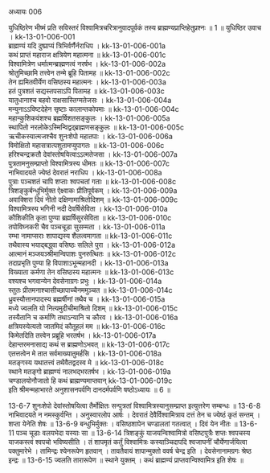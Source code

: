 अध्यायः 006

युधिष्ठिरेण भीष्मं प्रति सविस्तरं विश्वामित्रचरित्रानुवादपूर्वकं तस्य ब्राह्मण्यप्राप्तिहेतुप्रश्नः ॥ 1 ॥
युधिष्ठिर उवाच ।	kk-13-01-006-001  
ब्राह्मण्यं यदि दुष्प्राप्यं त्रिभिर्वर्णैर्नराधिप ।	kk-13-01-006-001a  
कथं प्राप्तं महाराज क्षत्रियेण महात्मना ॥	kk-13-01-006-001c  
विश्वामित्रेण धर्मात्मन्ब्राह्मणत्वं नरर्षभ ।	kk-13-01-006-002a  
श्रोतुमिच्छामि तत्त्वेन तन्मे ब्रूहि पितामह ॥	kk-13-01-006-002c  
तेन ह्यमितवीर्येण वसिष्ठस्य महात्मनः ।	kk-13-01-006-003a  
हतं पुत्रशतं सद्यस्तपसाऽपि पितामह ॥	kk-13-01-006-003c  
यातुधानाश्च बहवो राक्षसास्तिग्मतेजसः ।	kk-13-01-006-004a  
मन्युनाऽऽविष्टदेहेन सृष्टाः कालान्तकोपमाः ॥	kk-13-01-006-004c  
महान्कुशिकवंशश्च ब्रह्मर्षिशतसङ्कुलः ।	kk-13-01-006-005a  
स्थापितो नरलोकेऽस्मिन्विद्वद्ब्राह्मणसङ्कुलः ॥	kk-13-01-006-005c  
ऋचीकस्यात्मजश्चैव शुनःशेपो महातपाः ।	kk-13-01-006-006a  
विमोक्षितो महासत्रात्पशुतामप्युपागतः ॥	kk-13-01-006-006c  
हरिश्चन्द्रक्रतौ देवांस्तोषयित्वाऽऽत्मतेजसा ।	kk-13-01-006-007a  
पुत्रतामनुसम्प्राप्तो विश्वामित्रस्य धीमतः ॥	kk-13-01-006-007c  
नाभिवादयते ज्येष्ठं देवरातं नराधिप ।	kk-13-01-006-008a  
पुत्राः पञ्चशतं चापि शप्ताः श्वपचतां गताः ॥	kk-13-01-006-008c  
त्रिशङ्कुर्बन्धुभिर्मुक्त ऐक्ष्वाकः प्रीतिपूर्वकम् ।	kk-13-01-006-009a  
अवाक्शिरा दिवं नीतो दक्षिणामाश्रितोदिशम् ॥	kk-13-01-006-009c  
विश्वामित्रस्य भगिनी नदी देवर्षिसेविता ।	kk-13-01-006-010a  
कौशिकीति कृता पुण्या ब्रह्मर्षिसुरसेविता ॥	kk-13-01-006-010c  
तपोविघ्नकरी चैव पञ्चचूडा सुसम्मता ।	kk-13-01-006-011a  
रम्भा नामाप्सराः शापाद्यस्य शैलत्वमागता ॥	kk-13-01-006-011c  
तथैवास्य भयाद्बद्ध्वा वसिष्ठः सलिले पुरा ।	kk-13-01-006-012a  
आत्मानं मञ्जयञ्श्रीमान्विपाशः पुनरुत्थितः ॥	kk-13-01-006-012c  
तदाप्रभृति पुण्या हि विपाशाऽभून्महानदी ।	kk-13-01-006-013a  
विख्याता कर्मणा तेन वसिष्ठस्य महात्मनः ॥	kk-13-01-006-013c  
वश्यश्च भगवान्येन देवसेनाग्रगः प्रभुः ।	kk-13-01-006-014a  
स्तुतः प्रीतमनाश्चासीच्छापाच्चैनममुञ्चत ॥	kk-13-01-006-014c  
ध्रुवस्यौत्तानपादस्य ब्रह्मर्षीणां तथैव च ।	kk-13-01-006-015a  
मध्ये ज्वलति यो नित्यमुदीचीमाश्रितो दिशम् ॥	kk-13-01-006-015c  
तस्यैतानि च कर्माणि तथाऽन्यानि च कौरव ।	kk-13-01-006-016a  
क्षत्रियस्येत्यतो जातमिदं कौतूहलं मम ॥	kk-13-01-006-016c  
किमेतदिति तत्त्वेन प्रब्रूहि भरतर्षभ ।	kk-13-01-006-017a  
देहान्तरमनासाद्य कथं स ब्राह्मणोऽभवत् ॥	kk-13-01-006-017c  
एतत्तत्वेन मे तात सर्वमाख्यातुमर्हसि ।	kk-13-01-006-018a  
मतङ्गस्य यथातत्त्वं तथैवैतद्वदस्व मे ॥	kk-13-01-006-018c  
स्थाने मतङ्गो ब्राह्मण्यं नालभद्भरतर्षभ ।	kk-13-01-006-019a  
चण्डालयोनौजातो हि कथं ब्राह्मण्यमाप्तवान् 		kk-13-01-006-019c  
इति श्रीमन्महाभारते अनुशासनपर्वणि दानदर्मपर्वणि षष्ठोऽध्यायः ॥ 6 ॥

13-6-7 शुनःशेपो देवांस्तोषयित्वा तैर्मोक्षितः सन्पुत्रतां विश्वामित्रस्यानुसम्प्राप्त इत्युत्तरेण सम्बन्धः ॥ 13-6-8 नाभिवादयते न नमस्कुर्वन्ति । अनुस्वारलोप आर्षः । देवरातं देवैर्विश्वामित्राय दत्तं तेन च ज्येष्ठं कृतं सन्तम् । शप्ता येनेति शेषः ॥ 13-6-9 बन्धुभिर्मुक्तः । वसिष्ठशापेन चण्डालतां गतत्वात् । दिवं येन नीतः ॥ 13-6-11 पञ्च चूडाः वलयभेदा यस्याः सा ॥ 13-6-14 त्रिशङ्कुं याजयन्विश्वामित्रो वसिष्टपुत्रैः शप्तः श्वपचस्य याजकस्त्वं श्वपचो भविष्यसीति । तं शापमृतं कर्तुं विश्वामित्रः कस्याञ्चिदापदि श्वजाघनीं चौर्येणार्जयित्वा पक्तुमारेभे । तामिन्द्रः श्येनरूपेण हृतवान् । तावतैवायं शापान्मुक्तो ववर्ष चेन्द्र इति । देवसेनानामग्रगः श्रेष्ठ इन्द्रः ॥ 13-6-15 ज्वलति तारारूपेण ॥ स्थाने युक्तम् । कथं ब्राह्मण्यं प्राप्तवान्विश्वामित्र इति शेषः ॥
